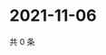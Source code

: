 # 2021-11-06

共 0 条

<!-- BEGIN WEIBO -->
<!-- 最后更新时间 Sat Nov 06 2021 16:10:02 GMT+0800 (China Standard Time) -->

<!-- END WEIBO -->
